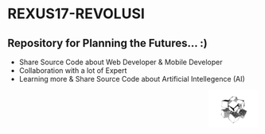 # REXUS17-REVOLUSI

## Repository for Planning the Futures... :)

- Share Source Code about Web Developer & Mobile Developer
- Collaboration with a lot of Expert
- Learning more & Share Source Code about Artificial Intellegence (AI)

<p align="right">
<img src="https://github.com/Rexus17/REXUS17-PLANNING/blob/master/giphy-unscreen.gif" width="100">
</p>
